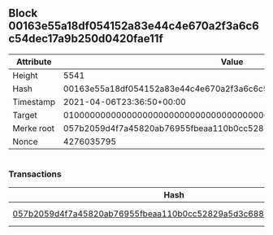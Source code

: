 ## Block 00163e55a18df054152a83e44c4e670a2f3a6c6c54dec17a9b250d0420fae11f

Attribute | Value
--- | ---
Height | 5541
Hash | 00163e55a18df054152a83e44c4e670a2f3a6c6c54dec17a9b250d0420fae11f
Timestamp | 2021-04-06T23:36:50+00:00
Target | 0100000000000000000000000000000000000000000000000000000000000000
Merke root | 057b2059d4f7a45820ab76955fbeaa110b0cc52829a5d3c688baae9086420058
Nonce | 4276035795

```

```

### Transactions

Hash | Amount
--- | ---
[057b2059d4f7a45820ab76955fbeaa110b0cc52829a5d3c688baae9086420058](057b2059d4f7a45820ab76955fbeaa110b0cc52829a5d3c688baae9086420058.md) | 10.00000000 SKEPTI 
